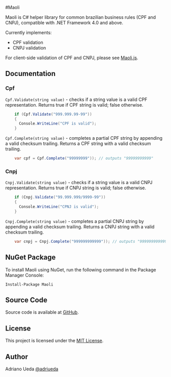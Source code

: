 #Maoli

Maoli is C# helper library for common brazilian business rules (CPF and CNPJ),
compatible with .NET Framework 4.0 and above.

Currently implements:

* CPF validation
* CNPJ validation

For client-side validation of CPF and CNPJ, please see [Maoli.js](https://github.com/aueda/maoli.js/).

## Documentation

### Cpf

``Cpf.Validate(string value)`` - checks if a string value is a valid CPF representation. Returns true if CPF string is valid; false otherwise.

```c#
	if (Cpf.Validate("999.999.99-99"))
	{
	  Console.WriteLine("CPF is valid");
	}
```

``Cpf.Complete(string value)`` - completes a partial CPF string by appending a valid checksum trailing.
Returns a CPF string with a valid checksum trailing.

```c#
	var cpf = Cpf.Complete("99999999")); // outputs "99999999999"
```

### Cnpj

``Cnpj.Validate(string value)`` - checks if a string value is a valid CNPJ representation. Returns true if CNPJ string is valid; false otherwise.

```c#
	if (Cnpj.Validate("99.999.999/9999-99"))
	{
	  Console.WriteLine("CPNJ is valid");
	}
```
``Cnpj.Complete(string value)`` - completes a partial CNPJ string by appending a valid checksum trailing.
Returns a CNPJ string with a valid checksum trailing.

```c#
	var cnpj = Cnpj.Complete("999999999999")); // outputs "99999999999999"
```

## NuGet Package

To install Maoli using NuGet, run the following command in the Package Manager Console:

```
Install-Package Maoli
```

## Source Code

Source code is available at [GitHub](https://github.com/aueda/maoli/).

## License

This project is licensed under the [MIT License](http://opensource.org/licenses/MIT).

## Author

Adriano Ueda [@adriueda](https://twitter.com/adriueda)